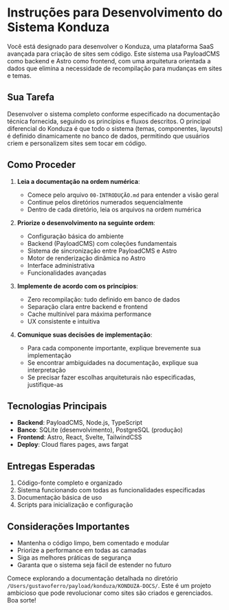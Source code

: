# Instruções para Desenvolvimento do Sistema Konduza

Você está designado para desenvolver o Konduza, uma plataforma SaaS avançada para criação de sites sem código. Este sistema usa PayloadCMS como backend e Astro como frontend, com uma arquitetura orientada a dados que elimina a necessidade de recompilação para mudanças em sites e temas.

## Sua Tarefa

Desenvolver o sistema completo conforme especificado na documentação técnica fornecida, seguindo os princípios e fluxos descritos. O principal diferencial do Konduza é que todo o sistema (temas, componentes, layouts) é definido dinamicamente no banco de dados, permitindo que usuários criem e personalizem sites sem tocar em código.

## Como Proceder

1. **Leia a documentação na ordem numérica**:
   - Comece pelo arquivo `00-INTRODUÇÃO.md` para entender a visão geral
   - Continue pelos diretórios numerados sequencialmente
   - Dentro de cada diretório, leia os arquivos na ordem numérica

2. **Priorize o desenvolvimento na seguinte ordem**:
   - Configuração básica do ambiente
   - Backend (PayloadCMS) com coleções fundamentais
   - Sistema de sincronização entre PayloadCMS e Astro
   - Motor de renderização dinâmica no Astro
   - Interface administrativa
   - Funcionalidades avançadas

3. **Implemente de acordo com os princípios**:
   - Zero recompilação: tudo definido em banco de dados
   - Separação clara entre backend e frontend
   - Cache multinível para máxima performance
   - UX consistente e intuitiva

4. **Comunique suas decisões de implementação**:
   - Para cada componente importante, explique brevemente sua implementação
   - Se encontrar ambiguidades na documentação, explique sua interpretação
   - Se precisar fazer escolhas arquiteturais não especificadas, justifique-as

## Tecnologias Principais

- **Backend**: PayloadCMS, Node.js, TypeScript
- **Banco**: SQLite (desenvolvimento), PostgreSQL (produção)
- **Frontend**: Astro, React, Svelte, TailwindCSS
- **Deploy**: Cloud flares pages, aws fargat

## Entregas Esperadas

1. Código-fonte completo e organizado
2. Sistema funcionando com todas as funcionalidades especificadas
3. Documentação básica de uso
4. Scripts para inicialização e configuração

## Considerações Importantes

- Mantenha o código limpo, bem comentado e modular
- Priorize a performance em todas as camadas
- Siga as melhores práticas de segurança
- Garanta que o sistema seja fácil de estender no futuro

Comece explorando a documentação detalhada no diretório `/Users/gustavoferro/payload/konduza/KONDUZA-DOCS/`. Este é um projeto ambicioso que pode revolucionar como sites são criados e gerenciados. Boa sorte!